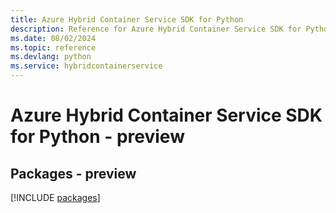 ```yaml
---
title: Azure Hybrid Container Service SDK for Python
description: Reference for Azure Hybrid Container Service SDK for Python
ms.date: 08/02/2024
ms.topic: reference
ms.devlang: python
ms.service: hybridcontainerservice
---
```

# Azure Hybrid Container Service SDK for Python - preview
## Packages - preview
[!INCLUDE [packages](hybrid-container-service-index.md)]